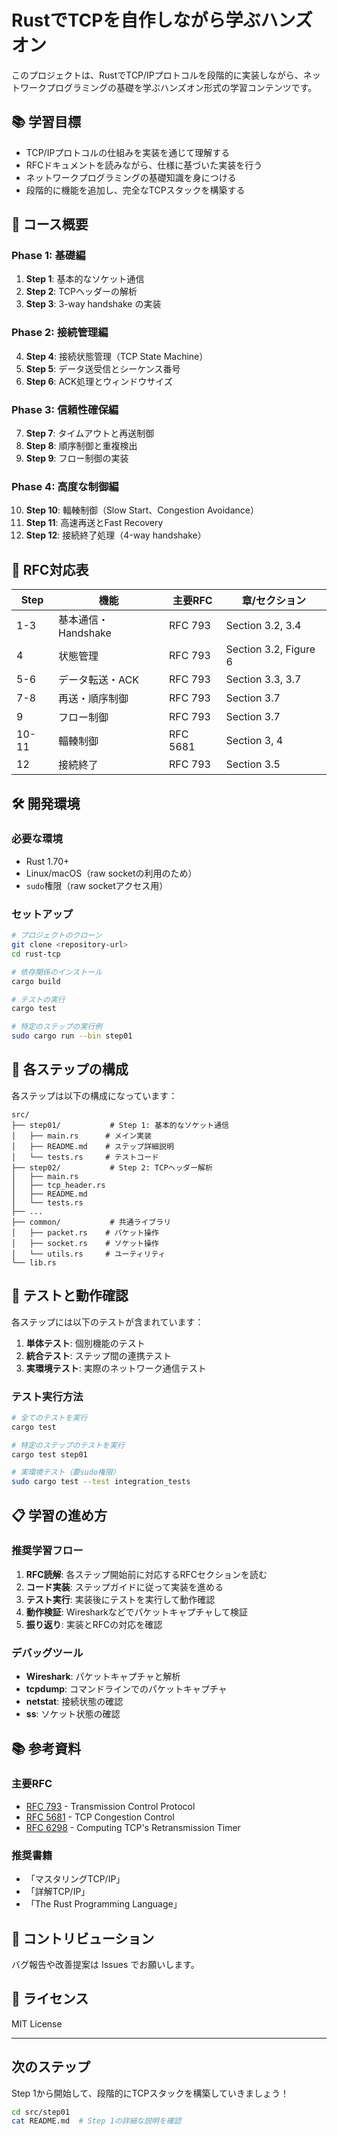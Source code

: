 # RustでTCPを自作しながら学ぶハンズオン

このプロジェクトは、RustでTCP/IPプロトコルを段階的に実装しながら、ネットワークプログラミングの基礎を学ぶハンズオン形式の学習コンテンツです。

## 📚 学習目標

- TCP/IPプロトコルの仕組みを実装を通じて理解する
- RFCドキュメントを読みながら、仕様に基づいた実装を行う
- ネットワークプログラミングの基礎知識を身につける
- 段階的に機能を追加し、完全なTCPスタックを構築する

## 🎯 コース概要

### Phase 1: 基礎編
1. **Step 1**: 基本的なソケット通信
2. **Step 2**: TCPヘッダーの解析
3. **Step 3**: 3-way handshake の実装

### Phase 2: 接続管理編
4. **Step 4**: 接続状態管理（TCP State Machine）
5. **Step 5**: データ送受信とシーケンス番号
6. **Step 6**: ACK処理とウィンドウサイズ

### Phase 3: 信頼性確保編
7. **Step 7**: タイムアウトと再送制御
8. **Step 8**: 順序制御と重複検出
9. **Step 9**: フロー制御の実装

### Phase 4: 高度な制御編
10. **Step 10**: 輻輳制御（Slow Start、Congestion Avoidance）
11. **Step 11**: 高速再送とFast Recovery
12. **Step 12**: 接続終了処理（4-way handshake）

## 📖 RFC対応表

| Step | 機能 | 主要RFC | 章/セクション |
|------|------|---------|---------------|
| 1-3 | 基本通信・Handshake | RFC 793 | Section 3.2, 3.4 |
| 4 | 状態管理 | RFC 793 | Section 3.2, Figure 6 |
| 5-6 | データ転送・ACK | RFC 793 | Section 3.3, 3.7 |
| 7-8 | 再送・順序制御 | RFC 793 | Section 3.7 |
| 9 | フロー制御 | RFC 793 | Section 3.7 |
| 10-11 | 輻輳制御 | RFC 5681 | Section 3, 4 |
| 12 | 接続終了 | RFC 793 | Section 3.5 |

## 🛠️ 開発環境

### 必要な環境
- Rust 1.70+
- Linux/macOS（raw socketの利用のため）
- `sudo`権限（raw socketアクセス用）

### セットアップ
```bash
# プロジェクトのクローン
git clone <repository-url>
cd rust-tcp

# 依存関係のインストール
cargo build

# テストの実行
cargo test

# 特定のステップの実行例
sudo cargo run --bin step01
```

## 📝 各ステップの構成

各ステップは以下の構成になっています：

```
src/
├── step01/           # Step 1: 基本的なソケット通信
│   ├── main.rs      # メイン実装
│   ├── README.md    # ステップ詳細説明
│   └── tests.rs     # テストコード
├── step02/           # Step 2: TCPヘッダー解析
│   ├── main.rs
│   ├── tcp_header.rs
│   ├── README.md
│   └── tests.rs
├── ...
├── common/           # 共通ライブラリ
│   ├── packet.rs    # パケット操作
│   ├── socket.rs    # ソケット操作
│   └── utils.rs     # ユーティリティ
└── lib.rs
```

## 🧪 テストと動作確認

各ステップには以下のテストが含まれています：

1. **単体テスト**: 個別機能のテスト
2. **統合テスト**: ステップ間の連携テスト
3. **実環境テスト**: 実際のネットワーク通信テスト

### テスト実行方法
```bash
# 全てのテストを実行
cargo test

# 特定のステップのテストを実行
cargo test step01

# 実環境テスト（要sudo権限）
sudo cargo test --test integration_tests
```

## 📋 学習の進め方

### 推奨学習フロー

1. **RFC読解**: 各ステップ開始前に対応するRFCセクションを読む
2. **コード実装**: ステップガイドに従って実装を進める
3. **テスト実行**: 実装後にテストを実行して動作確認
4. **動作検証**: Wiresharkなどでパケットキャプチャして検証
5. **振り返り**: 実装とRFCの対応を確認

### デバッグツール

- **Wireshark**: パケットキャプチャと解析
- **tcpdump**: コマンドラインでのパケットキャプチャ
- **netstat**: 接続状態の確認
- **ss**: ソケット状態の確認

## 📚 参考資料

### 主要RFC
- [RFC 793](https://tools.ietf.org/html/rfc793) - Transmission Control Protocol
- [RFC 5681](https://tools.ietf.org/html/rfc5681) - TCP Congestion Control
- [RFC 6298](https://tools.ietf.org/html/rfc6298) - Computing TCP's Retransmission Timer

### 推奨書籍
- 「マスタリングTCP/IP」
- 「詳解TCP/IP」
- 「The Rust Programming Language」

## 🤝 コントリビューション

バグ報告や改善提案は Issues でお願いします。

## 📄 ライセンス

MIT License

---

## 次のステップ

Step 1から開始して、段階的にTCPスタックを構築していきましょう！

```bash
cd src/step01
cat README.md  # Step 1の詳細な説明を確認
```